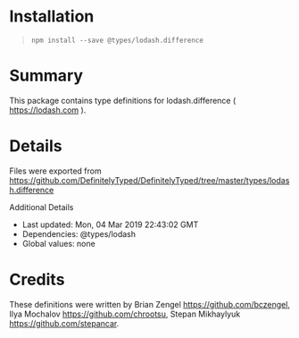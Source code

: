 # Installation
> `npm install --save @types/lodash.difference`

# Summary
This package contains type definitions for lodash.difference ( https://lodash.com ).

# Details
Files were exported from https://github.com/DefinitelyTyped/DefinitelyTyped/tree/master/types/lodash.difference

Additional Details
 * Last updated: Mon, 04 Mar 2019 22:43:02 GMT
 * Dependencies: @types/lodash
 * Global values: none

# Credits
These definitions were written by Brian Zengel <https://github.com/bczengel>, Ilya Mochalov <https://github.com/chrootsu>, Stepan Mikhaylyuk <https://github.com/stepancar>.
